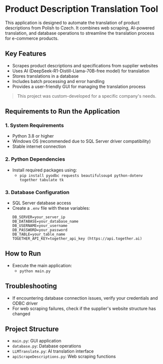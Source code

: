 # Product Description Translation Tool

This application is designed to automate the translation of product descriptions from Polish to Czech. It combines web scraping, AI-powered translation, and database operations to streamline the translation process for e-commerce products.

## Key Features
- Scrapes product descriptions and specifications from supplier websites
- Uses AI (DeepSeek-R1-Distill-Llama-70B-free model) for translation
- Stores translations in a database
- Includes batch processing and error handling
- Provides a user-friendly GUI for managing the translation process

> This project was custom-developed for a specific company's needs.

## Requirements to Run the Application

### 1. System Requirements
- Python 3.8 or higher
- Windows OS (recommended due to SQL Server driver compatibility)
- Stable internet connection

### 2. Python Dependencies
- Install required packages using:
  - ```pip install pyodbc requests beautifulsoup4 python-dotenv together tabulate tk```

### 3. Database Configuration
- SQL Server database access
- Create a `.env` file with these variables:
   ```
   DB_SERVER=your_server_ip
   DB_DATABASE=your_database_name
   DB_USERNAME=your_username
   DB_PASSWORD=your_password
   DB_TABLE=your_table_name
   TOGETHER_API_KEY=together_api_key (https://api.together.ai)
   ```

## How to Run
- Execute the main application:
  - ```python main.py```


## Troubleshooting
- If encountering database connection issues, verify your credentials and ODBC driver
- For web scraping failures, check if the supplier's website structure has changed

## Project Structure
- `main.py`: GUI application
- `database.py`: Database operations
- `LLMTranslate.py`: AI translation interface
- `apiScrapeDescriptions.py`: Web scraping functions


